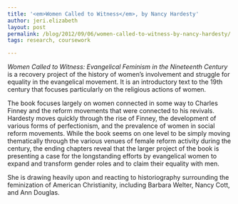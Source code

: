 ```yaml
---
title: '<em>Women Called to Witness</em>, by Nancy Hardesty'
author: jeri.elizabeth
layout: post
permalink: /blog/2012/09/06/women-called-to-witness-by-nancy-hardesty/
tags: research, coursework

---
```

*Women Called to Witness: Evangelical Feminism in the Nineteenth Century* is a recovery project of the history of women&#8217;s involvement and struggle for equality in the evangelical movement. It is an introductory text to the 19th century that focuses particularly on the religious actions of women.

The book focuses largely on women connected in some way to Charles Finney and the reform movements that were connected to his revivals. Hardesty moves quickly through the rise of Finney, the development of various forms of perfectionism, and the prevalence of women in social reform movements. While the book seems on one level to be simply moving thematically through the various venues of female reform activity during the century, the ending chapters reveal that the larger project of the book is presenting a case for the longstanding efforts by evangelical women to expand and transform gender roles and to claim their equality with men.

She is drawing heavily upon and reacting to historiography surrounding the feminization of American Christianity, including Barbara Welter, Nancy Cott, and Ann Douglas.